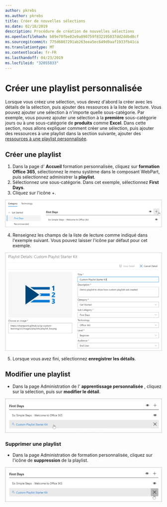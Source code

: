```yaml
---
author: pkrebs
ms.author: pkrebs
title: Créer de nouvelles sélections
ms.date: 02/18/2019
description: Procédure de création de nouvelles sélections
ms.openlocfilehash: b89e70fbe02e9a890759f832195037dd2ddbd8cf
ms.sourcegitcommit: 775d6807291ab263eea5ec649d9aaf1933fb41ca
ms.translationtype: MT
ms.contentlocale: fr-FR
ms.lasthandoff: 04/23/2019
ms.locfileid: "32055833"
---
```

# <a name="create-a-custom-playlist"></a>Créer une playlist personnalisée

Lorsque vous créez une sélection, vous devez d'abord la créer avec les détails de la sélection, puis ajouter des ressources à la liste de lecture. Vous pouvez ajouter une sélection à n'importe quelle sous-catégorie. Par exemple, vous pouvez ajouter une sélection à la **première** sous-catégorie jours ou à une sous-catégorie de **produits** comme **Excel**. Dans cette section, nous allons expliquer comment créer une sélection, puis ajouter des ressources à une playlist dans la section suivante, ajouter des [ressources à une playlist personnalisée](custom_addassets.md).

## <a name="create-a-playlist"></a>Créer une playlist 

1. Dans la page d' **Accueil** formation personnalisée, cliquez sur **formation Office 365**, sélectionnez le menu système dans le composant WebPart, puis sélectionnez administrer la **playlist**. 
2. Sélectionnez une sous-catégorie. Dans cet exemple, sélectionnez **First Days**.  
3. Cliquez sur l'icône +.  

![CG-newplaylistbtn. png](media/cg-newplaylistbtn.png)

4.  Renseignez les champs de la liste de lecture comme indiqué dans l'exemple suivant. Vous pouvez laisser l'icône par défaut pour cet exemple. 

![CG-newplaylistdetails. png](media/cg-newplaylistdetails.png)

5.  Lorsque vous avez fini, sélectionnez **enregistrer les détails**. 

## <a name="edit-a-playlist"></a>Modifier une playlist

- Dans la page Administration de l' **apprentissage personnalisée** , cliquez sur la sélection, puis sur **modifier le détail**.  

![CG-editplaylist. png](media/cg-editplaylist.png)

### <a name="delete-a-playlist"></a>Supprimer une playlist

- Dans la page Administration de formation personnalisée, cliquez sur l'icône de **suppression** de la playlist.  

![CG-deleteplaylist. png](media/cg-deleteplaylist.png)